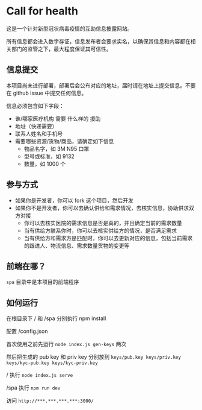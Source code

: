 # Call for health

这是一个针对新型冠状病毒疫情的互助信息披露网站。

所有信息都会进入数字存证，信息发布者会要求实名，以确保其信息和内容都在相关部门的监管之下，最大程度保证其可信性。

## 信息提交

本项目尚未进行部署，部署后会公布对应的地址，届时请在地址上提交信息。不要在 github issue 中提交任何信息。

信息必须包含如下字段：

- 谁/哪家医疗机构 需要 什么样的 援助
- 地址（快递需要）
- 联系人姓名和手机号
- 需要哪些资源/货物/商品，请确定如下信息
  - 物品名字，如 3M N95 口罩
  - 型号或标准，如 9132
  - 数量，如 1000 个

## 参与方式

- 如果你是开发者，你可以 fork 这个项目，然后开发
- 如果你不是开发者，你可以去确认供给和需求情况，去核实信息，协助供求双方对接
  - 你可以去核实医院的需求信息是否是真的，并且确定当前的需求数量
  - 当有供给方联系你时，你可以去核实供给方的情况，是否满足需求
  - 当有供给方和需求方是匹配时，你可以去更新对应的信息，包括当前需求的跟进人、物流信息、需求数量货物的变更等

## 前端在哪？

`spa` 目录中是本项目的前端程序

## 如何运行

在根目录下 / 和 /spa 分别执行 npm install

配置 /config.json

首次使用之前先运行 `node index.js gen-keys` 两次

然后把生成的 pub key 和 priv key 分别放到 `keys/pub.key keys/priv.key keys/kyc-pub.key keys/kyc-priv.key`

/ 执行 `node index.js serve`

/spa 执行 `npm run dev`

访问 `http://***.***.***.***:3000/`